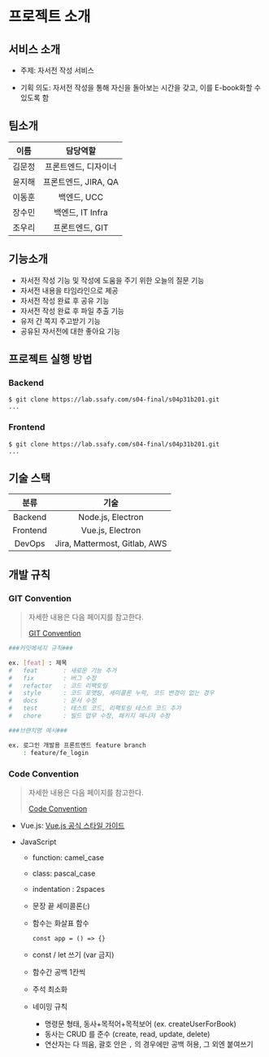# 프로젝트 소개

## 서비스 소개

- 주제: 자서전 작성 서비스

- 기획 의도: 자서전 작성을 통해 자신을 돌아보는 시간을 갖고, 이를 E-book화할 수 있도록 함

  

## 팀소개

|  이름  |       담당역할       |
| :----: | :------------------: |
| 김문정 | 프론트엔드, 디자이너 |
| 윤지해 | 프론트엔드, JIRA, QA |
| 이동훈 |     백엔드, UCC      |
| 장수민 |   백엔드, IT Infra   |
| 조우리 |   프론트엔드, GIT    |



## 기능소개

- 자서전 작성 기능 및 작성에 도움을 주기 위한 오늘의 질문 기능
- 자서전 내용을 타임라인으로 제공
- 자서전 작성 완료 후 공유 기능
- 자서전 작성 완료 후 파일 추출 기능
- 유저 간 쪽지 주고받기 기능
- 공유된 자서전에 대한 좋아요 기능



## 프로젝트 실행 방법

### Backend

```text
$ git clone https://lab.ssafy.com/s04-final/s04p31b201.git
...
```

### Frontend

```text
$ git clone https://lab.ssafy.com/s04-final/s04p31b201.git
...
```



## 기술 스택

|   분류   |              기술              |
| :------: | :----------------------------: |
| Backend  |       Node.js, Electron        |
| Frontend |        Vue.js, Electron        |
|  DevOps  | Jira,  Mattermost, Gitlab, AWS |



## 개발 규칙

### GIT Convention

>자세한 내용은 다음 페이지를 참고한다.
>
>[GIT Convention](https://www.notion.so/GIT-Convention-e0a324b35a154a0ebdc8e9600b46fe41)

```bash
###커밋메세지 규칙###

ex. [feat] : 제목 
#   feat       : 새로운 기능 추가
#   fix        : 버그 수정
#   refactor   : 코드 리팩토링
#   style      : 코드 포맷팅, 세미콜론 누락, 코드 변경이 없는 경우
#   docs       : 문서 수정
#   test       : 테스트 코드, 리팩토링 테스트 코드 추가
#   chore      : 빌드 업무 수정, 패키지 매니저 수정

###브랜치명 예시###

ex. 로그인 개발용 프론트엔드 feature branch
	: feature/fe_login
```





### Code Convention

>자세한 내용은 다음 페이지를 참고한다.
>
>[Code Convention](https://www.notion.so/Code-Convention-ab35a4d0f439492589749090d4b68ec9)

- Vue.js: [Vue.js 공식 스타일 가이드](https://kr.vuejs.org/v2/style-guide/index.html)

- JavaScript

  - function: camel_case 

  - class: pascal_case 

  - indentation : 2spaces 

  - 문장 끝 세미콜론(;) 

  - 함수는 화살표 함수

    ```
    const app = () => {}
    ```

  - const / let 쓰기 (var 금지) 

  - 함수간 공백 1칸씩 

  - 주석 최소화 

  - 네이밍 규칙  

    - 명령문 형태, 동사+목적어+목적보어  (ex. createUserForBook)  
    - 동사는 CRUD 를 준수 (create, read, update, delete) 
    - 연산자는 다 띄움, 괄호 안은 `,` 의 경우에만 공백 허용, 그 외엔 붙여쓰기

